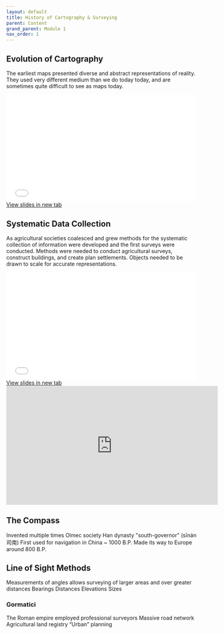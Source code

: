```yaml
---
layout: default
title: History of Cartography & Surveying
parent: Content
grand_parent: Module 1
nav_order: 1
---
```



## Evolution of Cartography

The earliest maps presented diverse and abstract representations of reality.  They used very different medium than we do today today, and are sometimes quite difficult to see as maps today.  

<div style="overflow: hidden;
  padding-top: 56.25%;
  position: relative">
  <iframe src="content/EarlyHistoy.html" title="Processes" scrolling="no" frameborder="0"
    style="border: 0;
   height: 100%;
   left: 0;
   position: absolute;
   top: 0;
   width: 100%;">
   <p>Your browser does not support iframes.</p>
 </iframe>
</div>
<a href="content/EarlyHistoy.html" target="_blank">View slides in new tab</a>

## Systematic Data Collection
As agricultural societies coalesced and grew methods for the systematic collection of information were developed and the first surveys were conducted.  Methods were needed to conduct agricultural surveys, construct buildings, and create plan settlements.  Objects needed to be drawn to scale for accurate representations.

<div style="overflow: hidden;
  padding-top: 56.25%;
  position: relative">
  <iframe src="content/Surveys.html" title="Processes" scrolling="no" frameborder="0"
    style="border: 0;
   height: 100%;
   left: 0;
   position: absolute;
   top: 0;
   width: 100%;">
   <p>Your browser does not support iframes.</p>
 </iframe>
</div>
<a href="content/Surveys.html" target="_blank">View slides in new tab</a>



<iframe width="560" height="315" src="https://www.youtube.com/embed/kpmZ4ZzoaYo" title="YouTube video player" frameborder="0" allow="accelerometer; autoplay; clipboard-write; encrypted-media; gyroscope; picture-in-picture" allowfullscreen></iframe>

## The Compass

Invented multiple times
Olmec society
Han dynasty
"south-governor" (sīnán 司南)
First used for navigation in China ~ 1000 B.P.
Made its way to Europe around 800 B.P.

## Line of Sight Methods

Measurements of angles allows surveying of larger areas and over greater distances
Bearings
Distances
Elevations
Sizes

### Gormatici

The Roman empire employed professional surveyors
Massive road network
Agricultural land registry
“Urban” planning


